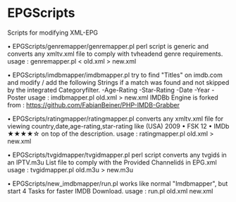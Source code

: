 # EPGScripts
Scripts for modifying XML-EPG 

• EPGScripts/genremapper/genremapper.pl perl script is generic and converts any xmltv.xml file to comply with tvheadend genre   requirements.
usage : genremapper.pl < old.xml > new.xml

• EPGScripts/imdbmapper/imdbmapper.pl try to find "Titles" on imdb.com and modify / add the following Strings if a match was found and not skipped by the integrated Categoryfilter.
-Age-Rating
-Star-Rating
-Date
-Year
-Poster
usage : imdbmapper.pl old.xml > new.xml
IMDBb Engine is forked from : https://github.com/FabianBeiner/PHP-IMDB-Grabber

• EPGScripts/ratingmapper/ratingmapper.pl converts any xmltv.xml file for viewing country,date,age-rating,star-rating like
  (USA) 2009 • FSK 12 • IMDb ★★★★☆ on top of the description.
usage : ratingmapper.pl old.xml > new.xml

• EPGScripts/tvgidmapper/tvgidmapper.pl perl script converts any tvgidś in an IPTV.m3u List file to comply with the Provided Channelidś in EPG.xml
usage : tvgidmapper.pl  old.m3u > new.m3u

• EPGScripts/new_imdbmapper/run.pl works like normal "Imdbmapper", but start 4 Tasks for faster IMDB Download.
usage : run.pl old.xml new.xml

